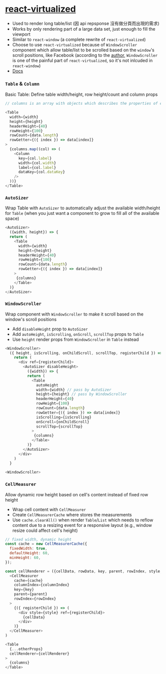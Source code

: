 # [react-virtualized](https://github.com/bvaughn/react-virtualized)
- Used to render long table/list  (因 api repsponse 沒有做分頁而出現的需求)
- Works by only rendering part of a large data set, just enough to fill the viewport
- Similar to `react-window` (a complete rewrite of `react-virtualized`)
- Choose to use `react-virtualized` because of `WindowScroller` component which allow table/list to be scrolled based on the `window`'s scroll positions, like Facebook (according to the [author](https://github.com/bvaughn/react-window/issues/30), `WindowScroller` is one of the painful part of `react-virtualized`, so it's not inlcuded in `react-window`)
- [Docs](https://github.com/bvaughn/react-virtualized/tree/master/docs)

### `Table` & `Column`
Basic Table: Define table width/height, row height/count and column props
```javascript
// columns is an array with objects which describes the properties of each column

<Table
  width={width}
  height={height}
  headerHeight={40}
  rowHeight={100}
  rowCount={data.length}
  rowGetter={({ index }) => data[index]}
>
  {columns.map((col) => (
    <Column
      key={col.label}
      width={col.width}
      label={col.label}
      dataKey={col.dataKey}
    />
  ))}
</Table>
````

### `AutoSizer`
Wrap Table with `AutoSizer` to automatically adjust the available width/height for `Table` (when you just want a component to grow to fill all of the available space)
```javascript
<AutoSizer>
  ({width, height}) => {
  return (
    <Table
      width={width}
      height={height}
      headerHeight={40}
      rowHeight={100}
      rowCount={data.length}
      rowGetter={({ index }) => data[index]}
    >
     {columns}
    </Table>
  )}
</AutoSizer>
````

### `WindowScroller`
Wrap component with `WindowScroller` to make it scroll based on the window's scroll positions
- Add `disableHeight` prop to `AutoSizer`
- Add `autoHeight`, `isScrolling`, `onScroll`, `scrollTop` props to `Table`
- Use `height` render props from `WindowScroller` in `Table` instead
```javascript
<WindowScroller>
  ({ height, isScrolling, onChildScroll, scrollTop, registerChild }) => {
    return (
      <div ref={registerChild}>
        <AutoSizer disableHeight>
          ({width}) => {
          return (
            <Table
              autoHeight
              width={width} // pass by AutoSizer
              height={height} // pass by WindowScroller
              headerHeight={40}
              rowHeight={100}
              rowCount={data.length}
              rowGetter={({ index }) => data[index]}
              isScrolling={isScrolling}
              onScroll={onChildScroll}
              scrollTop={scrollTop}
            >
             {columns}
            </Table>
          )}
        </AutoSizer>
      </div>
    )
  }
 
<WindowScroller>
````

### `CellMeasurer`
Allow dynamic row height based on cell's content instead of fixed row height
- Wrap cell content with `CellMeasurer`
- Create `CellMeasurerCache` where stores the measurements
- Use `cache.clearAll()` when render `Table`/`List` which needs to reflow content due to a resizing event for a responsive layout (e.g., window resize could affect cell's height)

```javascript
// fixed width, dynamic height
const cache = new CellMeasurerCache({
  fixedWidth: true,
  defaultHeight: 60,
  minHeight: 60,
});

const cellRenderer = ({cellData, rowData, key, parent, rowIndex, style, columnIndex}) => (
  <CellMeasurer
    cache={cache}
    columnIndex={columnIndex}
    key={key}
    parent={parent}
    rowIndex={rowIndex}
  >
    {({ registerChild }) => (
      <div style={style} ref={registerChild}>
        {cellData}
      </div>
    )}
  </CellMeasurer>
)

<Table
  {...otherProps}
  cellRenderer={cellRenderer}
>
  {columns}
</Table>
````

